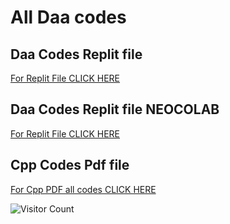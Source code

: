 # All Daa codes 

## Daa Codes Replit file

[For Replit File CLICK HERE]()

## Daa Codes Replit file NEOCOLAB

[For Replit File CLICK HERE]()

## Cpp Codes Pdf file
[For Cpp PDF all codes CLICK HERE]()




![Visitor Count](https://profile-counter.glitch.me/{samdoro2010}/count.svg)




